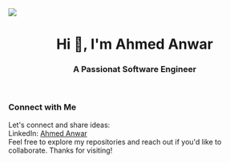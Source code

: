 <img src="https://raw.githubusercontent.com/amandewatnitrr/amandewatnitrr/main/header_.png" />
<h1 align="center">Hi 👋, I'm Ahmed Anwar</h1>
<h3 align="center">A Passionat Software Engineer</h3>
<br/>

<!-- <img align="right" src="https://raw.githubusercontent.com/SP-XD/SP-XD/main/images/linux_rounded.gif" width="120" /> -->
<!-- <img align="right" src="./images/messi.gif" width="170"/> -->

<!-- 
- 🔭 I’m currently working on **ACP**

- 🌱 I’m currently learning **.NET**

- 💬 Ask me about **MERN stack** 

- 🎉 Fun Fact: **捏著鼻子哼哼是不可能的**
-->

<!-- - 📫 How to reach me **ahmed.anwar444442@gmail.com** -->


<!-- <img src="./images/campnou.jpg" width="400"/> -->

<h3>Connect with Me</h3>
Let's connect and share ideas:
<br/>
LinkedIn: <a href="https://www.linkedin.com/in/ahmedanwar1/">Ahmed Anwar</a>
<br/>
Feel free to explore my repositories and reach out if you'd like to collaborate. Thanks for visiting!
